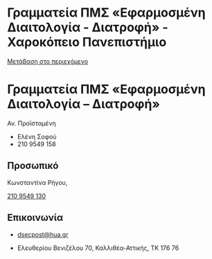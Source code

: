 Γραμματεία ΠΜΣ «Εφαρμοσμένη Διαιτολογία - Διατροφή» - Χαροκόπειο Πανεπιστήμιο
===============

[Μετάβαση στο περιεχόμενο](https://www.hua.gr/administrative-serv/%CE%B3%CF%81%CE%B1%CE%BC%CE%BC%CE%B1%CF%84%CE%B5%CE%AF%CE%B1-%CF%80%CE%BC%CF%83-%CE%B4%CE%B9%CE%B1%CF%84%CF%81%CE%BF%CF%86%CE%AE-%CE%BA%CE%B1%CE%B9-%CF%85%CE%B3%CE%B5%CE%AF%CE%B1/#content "Μετάβαση στο περιεχόμενο")

Γραμματεία ΠΜΣ «Εφαρμοσμένη Διαιτολογία – Διατροφή»
===================================================

Αν. Προϊσταμένη

*   Ελένη Σοφού
*   210 9549 158

Προσωπικό
---------

Κωνσταντίνα Ρήγου,

[210 9549 130](tel:210%209549%20130)

Επικοινωνία
-----------

*   dsecpost@hua.gr

*   Ελευθερίου Βενιζέλου 70, Καλλιθέα-Αττικής, ΤΚ 176 76

